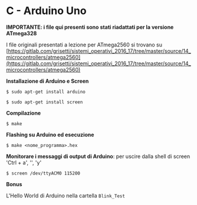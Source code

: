 # C - Arduino Uno

**IMPORTANTE: i file qui presenti sono stati riadattati per la versione ATmega328**

I file originali presentati a lezione per ATmega2560 si trovano su [https://gitlab.com/grisetti/sistemi_operativi_2016_17/tree/master/source/14_microcontrollers/atmega2560](https://gitlab.com/grisetti/sistemi_operativi_2016_17/tree/master/source/14_microcontrollers/atmega2560) 

**Installazione di Arduino e Screen**

`$ sudo apt-get install arduino`

`$ sudo apt-get install screen`

**Compilazione**

`$ make`

**Flashing su Arduino ed esecuzione**

`$ make <nome_programma>.hex`

**Monitorare i messaggi di output di Arduino**: per uscire dalla shell di screen 'Ctrl + a', '\', 'y'

`$ screen /dev/ttyACM0 115200`

**Bonus**

L'Hello World di Arduino nella cartella `Blink_Test`
